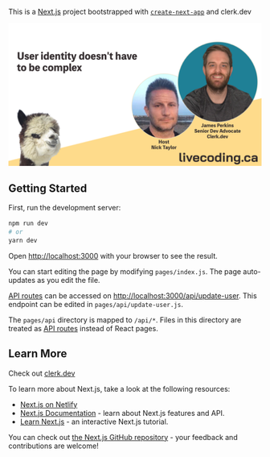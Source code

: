 This is a [Next.js](https://nextjs.org/) project bootstrapped with [`create-next-app`](https://github.com/vercel/next.js/tree/canary/packages/create-next-app) and clerk.dev

<a href="https://www.twitch.tv/videos/1573783720?filter=highlights&sort=time">
  <img src="james-perkins-clerk.png" />
</a>

## Getting Started

First, run the development server:

```bash
npm run dev
# or
yarn dev
```

Open [http://localhost:3000](http://localhost:3000) with your browser to see the result.

You can start editing the page by modifying `pages/index.js`. The page auto-updates as you edit the file.

[API routes](https://nextjs.org/docs/api-routes/introduction) can be accessed on [http://localhost:3000/api/update-user](http://localhost:3000/api/update-user). This endpoint can be edited in `pages/api/update-user.js`.

The `pages/api` directory is mapped to `/api/*`. Files in this directory are treated as [API routes](https://nextjs.org/docs/api-routes/introduction) instead of React pages.

## Learn More

Check out [clerk.dev](https://clerk.dev)

To learn more about Next.js, take a look at the following resources:

- [Next.js on Netlify](https://docs.netlify.com/integrations/frameworks/next-js/overview/)
- [Next.js Documentation](https://nextjs.org/docs) - learn about Next.js features and API.
- [Learn Next.js](https://nextjs.org/learn) - an interactive Next.js tutorial.

You can check out [the Next.js GitHub repository](https://github.com/vercel/next.js/) - your feedback and contributions are welcome!

